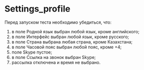 # Settings_profile

Перед запуском теста необходимо убедиться, что:
1) в поле Родной язык выбран любой язык, кроме английского;
2) в поле Интерфейс выбран любой язык, кроме русского;
3) в поле Страна выбрана любая страна, кроме Казахстана;
4) в поле Часовой пояс выбран любой пояс, кроме +4;
5) поле Skype пустое;
6) в поле Ссылка на звонок выбран Skype;
7) рассылка отключена и время не выбрано.

